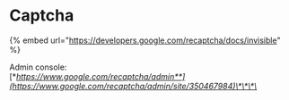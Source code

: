 # Captcha

{% embed url="https://developers.google.com/recaptcha/docs/invisible" %}

Admin console:  
[**https://www.google.com/recaptcha/admin**](https://www.google.com/recaptcha/admin/site/350467984)\*\*\*\*



